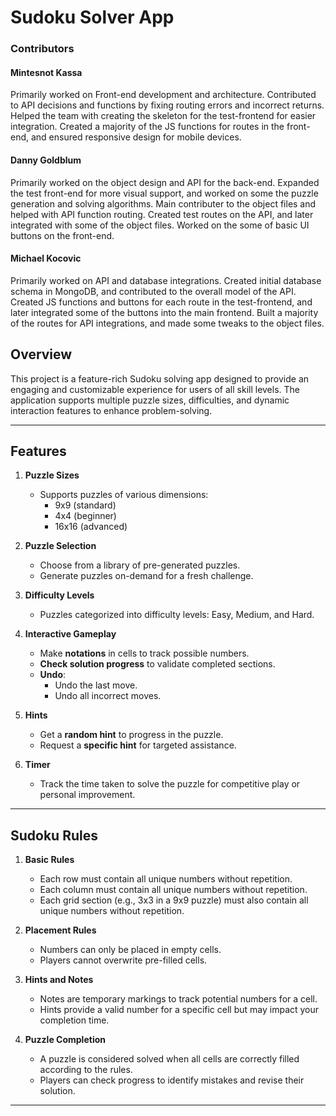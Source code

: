 # Sudoku Solver App  

### **Contributors**
#### Mintesnot Kassa
  Primarily worked on Front-end development and architecture. Contributed to API decisions and functions by fixing routing errors and incorrect returns. Helped the team with creating the skeleton for the test-frontend for easier integration. 
Created a majority of the JS functions for routes in the front-end, and ensured responsive design for mobile devices.
#### Danny Goldblum
  Primarily worked on the object design and API for the back-end. Expanded the test front-end for more visual support, and worked on some the puzzle generation and solving algorithms. Main contributer to the object files and helped with API function routing. Created test routes on the API, and later integrated with some of the object files. Worked on the some of basic UI buttons on the front-end.
#### Michael Kocovic  
  Primarily worked on API and database integrations. Created initial database schema in MongoDB, and contributed to the overall model of the API. Created JS functions and buttons for each route in the test-frontend, and later integrated some of the buttons into the main frontend. Built a majority of the routes for API integrations, and made some tweaks to the object files. 

## **Overview**  
This project is a feature-rich Sudoku solving app designed to provide an engaging and customizable experience for users of all skill levels. The application supports multiple puzzle sizes, difficulties, and dynamic interaction features to enhance problem-solving.

---

## **Features**  

1. **Puzzle Sizes**  
   - Supports puzzles of various dimensions:  
     - 9x9 (standard)  
     - 4x4 (beginner)  
     - 16x16 (advanced)  

2. **Puzzle Selection**  
   - Choose from a library of pre-generated puzzles.  
   - Generate puzzles on-demand for a fresh challenge.  

3. **Difficulty Levels**  
   - Puzzles categorized into difficulty levels: Easy, Medium, and Hard.  

4. **Interactive Gameplay**  
   - Make **notations** in cells to track possible numbers.  
   - **Check solution progress** to validate completed sections.  
   - **Undo**:  
     - Undo the last move.  
     - Undo all incorrect moves.  

5. **Hints**  
   - Get a **random hint** to progress in the puzzle.  
   - Request a **specific hint** for targeted assistance.  

6. **Timer**  
   - Track the time taken to solve the puzzle for competitive play or personal improvement.

---

## **Sudoku Rules**  

1. **Basic Rules**  
   - Each row must contain all unique numbers without repetition.  
   - Each column must contain all unique numbers without repetition.  
   - Each grid section (e.g., 3x3 in a 9x9 puzzle) must also contain all unique numbers without repetition.  

2. **Placement Rules**  
   - Numbers can only be placed in empty cells.  
   - Players cannot overwrite pre-filled cells.  

3. **Hints and Notes**  
   - Notes are temporary markings to track potential numbers for a cell.  
   - Hints provide a valid number for a specific cell but may impact your completion time.  

4. **Puzzle Completion**  
   - A puzzle is considered solved when all cells are correctly filled according to the rules.  
   - Players can check progress to identify mistakes and revise their solution.  

---
